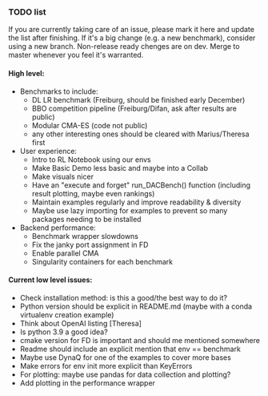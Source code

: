 ### TODO list
If you are currently taking care of an issue, please mark it here and update the list after finishing.
If it's a big change (e.g. a new benchmark), consider using a new branch.
Non-release ready chenges are on dev. Merge to master whenever you feel it's warranted.

#### High level:
* Benchmarks to include:
  - DL LR benchmark (Freiburg, should be finished early December)
  - BBO competition pipeline (Freiburg/Difan, ask after results are public)
  - Modular CMA-ES (code not public)
  - any other interesting ones should be cleared with Marius/Theresa first
* User experience:
  - Intro to RL Notebook using our envs
  - Make Basic Demo less basic and maybe into a Collab
  - Make visuals nicer
  - Have an "execute and forget" run_DACBench() function (including result plotting, maybe even rankings)
  - Maintain examples regularly and improve readability & diversity
  - Maybe use lazy importing for examples to prevent so many packages needing to be installed
* Backend performance:
  - Benchmark wrapper slowdowns
  - Fix the janky port assignment in FD
  - Enable parallel CMA
  - Singularity containers for each benchmark

#### Current low level issues:
* Check installation method: is this a good/the best way to do it?
* Python version should be explicit in README.md (maybe with a conda virtualenv creation example)
* Think about OpenAI listing [Theresa]
* Is python 3.9 a good idea?
* cmake version for FD is important and should me mentioned somewhere
* Readme should include an explicit mention that env == benchmark
* Maybe use DynaQ for one of the examples to cover more bases
* Make errors for env init more explicit than KeyErrors
* For plotting: maybe use pandas for data collection and plotting?
* Add plotting in the performance wrapper
